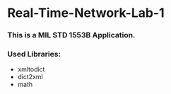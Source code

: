 # Real-Time-Network-Lab-1
### This is a MIL STD 1553B Application.

### Used Libraries:
* xmltodict <br/>
* dict2xml <br/>
* math  <br/>
